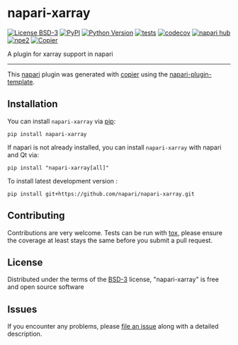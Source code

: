 # napari-xarray

[![License BSD-3](https://img.shields.io/pypi/l/napari-xarray.svg?color=green)](https://github.com/napari/napari-xarray/raw/main/LICENSE)
[![PyPI](https://img.shields.io/pypi/v/napari-xarray.svg?color=green)](https://pypi.org/project/napari-xarray)
[![Python Version](https://img.shields.io/pypi/pyversions/napari-xarray.svg?color=green)](https://python.org)
[![tests](https://github.com/napari/napari-xarray/workflows/tests/badge.svg)](https://github.com/napari/napari-xarray/actions)
[![codecov](https://codecov.io/gh/napari/napari-xarray/branch/main/graph/badge.svg)](https://codecov.io/gh/napari/napari-xarray)
[![napari hub](https://img.shields.io/endpoint?url=https://api.napari-hub.org/shields/napari-xarray)](https://napari-hub.org/plugins/napari-xarray)
[![npe2](https://img.shields.io/badge/plugin-npe2-blue?link=https://napari.org/stable/plugins/index.html)](https://napari.org/stable/plugins/index.html)
[![Copier](https://img.shields.io/endpoint?url=https://raw.githubusercontent.com/copier-org/copier/master/img/badge/badge-grayscale-inverted-border-purple.json)](https://github.com/copier-org/copier)

A plugin for xarray support in napari

----------------------------------

This [napari] plugin was generated with [copier] using the [napari-plugin-template].

<!--
Don't miss the full getting started guide to set up your new package:
https://github.com/napari/napari-plugin-template#getting-started

and review the napari docs for plugin developers:
https://napari.org/stable/plugins/index.html
-->

## Installation

You can install `napari-xarray` via [pip]:

```
pip install napari-xarray
```

If napari is not already installed, you can install `napari-xarray` with napari and Qt via:

```
pip install "napari-xarray[all]"
```


To install latest development version :

```
pip install git+https://github.com/napari/napari-xarray.git
```



## Contributing

Contributions are very welcome. Tests can be run with [tox], please ensure
the coverage at least stays the same before you submit a pull request.

## License

Distributed under the terms of the [BSD-3] license,
"napari-xarray" is free and open source software

## Issues

If you encounter any problems, please [file an issue] along with a detailed description.

[napari]: https://github.com/napari/napari
[copier]: https://copier.readthedocs.io/en/stable/
[@napari]: https://github.com/napari
[MIT]: http://opensource.org/licenses/MIT
[BSD-3]: http://opensource.org/licenses/BSD-3-Clause
[GNU GPL v3.0]: http://www.gnu.org/licenses/gpl-3.0.txt
[GNU LGPL v3.0]: http://www.gnu.org/licenses/lgpl-3.0.txt
[Apache Software License 2.0]: http://www.apache.org/licenses/LICENSE-2.0
[Mozilla Public License 2.0]: https://www.mozilla.org/media/MPL/2.0/index.txt
[napari-plugin-template]: https://github.com/napari/napari-plugin-template

[file an issue]: https://github.com/napari/napari-xarray/issues

[napari]: https://github.com/napari/napari
[tox]: https://tox.readthedocs.io/en/latest/
[pip]: https://pypi.org/project/pip/
[PyPI]: https://pypi.org/
